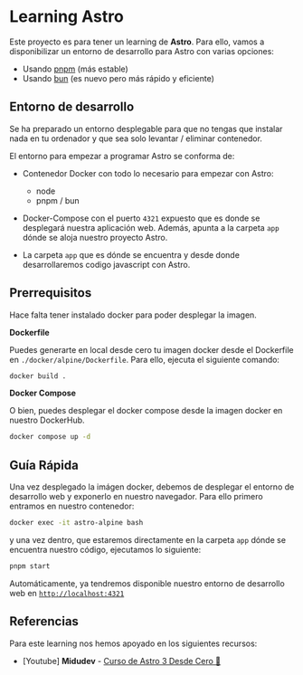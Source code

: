 # Learning Astro
Este proyecto es para tener un learning de **Astro**. Para ello, vamos a disponibilizar un entorno de desarrollo para Astro con varias opciones:

* Usando [pnpm](./pnpm) (más estable)
* Usando [bun](./bun) (es nuevo pero más rápido y eficiente)

## Entorno de desarrollo

Se ha preparado un entorno desplegable para que no tengas que instalar nada en tu ordenador y que sea solo levantar / eliminar contenedor.

El entorno para empezar a programar Astro se conforma de:

* Contenedor Docker con todo lo necesario para empezar con Astro:
  * node
  * pnpm / bun

* Docker-Compose con el puerto `4321` expuesto que es donde se desplegará nuestra aplicación web. Además, apunta a la carpeta `app` dónde se aloja nuestro proyecto Astro.
* La carpeta `app` que es dónde se encuentra y desde donde desarrollaremos codigo javascript con Astro.

## Prerrequisitos

Hace falta tener instalado docker para poder desplegar la imagen. 

**Dockerfile**

Puedes generarte en local desde cero tu imagen docker desde el Dockerfile en `./docker/alpine/Dockerfile`. Para ello, ejecuta el siguiente comando:

```bash
docker build .
```
**Docker Compose**

O bien, puedes desplegar el docker compose desde la imagen docker en nuestro DockerHub.

```bash
docker compose up -d
```

## Guía Rápida

Una vez desplegado la imágen docker, debemos de desplegar el entorno de desarrollo web y exponerlo en nuestro navegador. Para ello primero entramos en nuestro contenedor:

```bash
docker exec -it astro-alpine bash
```

y una vez dentro, que estaremos directamente en la carpeta `app` dónde se encuentra nuestro código, ejecutamos lo siguiente:

```bash
pnpm start
```

Automáticamente, ya tendremos disponible nuestro entorno de desarrollo web en [`http://localhost:4321`](ttp://localhost:4321)

## Referencias

Para este learning nos hemos apoyado en los siguientes recursos:

* [Youtube] **Midudev** - [Curso de Astro 3 Desde Cero 🚀](https://youtu.be/RB5tR_nqUEw?si=xZi3cqEcQG7OUoOL)
